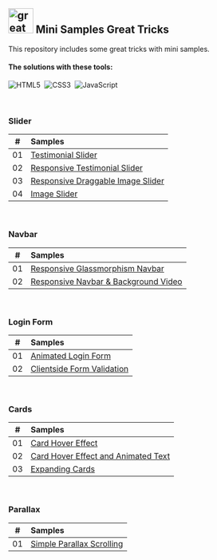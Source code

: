 ## <img src="https://user-images.githubusercontent.com/13468728/233831804-0f5c7ee5-d654-4c13-9c77-a5bd6dc4fe74.jpg" title="great tricks" alt="great tricks" width="50" height="50"/> Mini Samples Great Tricks

This repository includes some great tricks with mini samples.

#### The solutions with these tools:

![HTML5](https://img.shields.io/badge/-HTML5-E34F26?style=for-the-badge&logo=html5&logoColor=white)&nbsp;
![CSS3](https://img.shields.io/badge/-CSS3-1572B6?style=for-the-badge&logo=css3)&nbsp;
![JavaScript](https://img.shields.io/badge/Javascript-F7DF1E.svg?style=for-the-badge&logo=javascript&logoColor=black)&nbsp;

<!--
![TailwindCSS](https://img.shields.io/badge/-Tailwind_CSS-38B2AC?style=for-the-badge&logo=tailwind-css&logoColor=white)&nbsp;
![React](https://img.shields.io/badge/-React-%23404d59?style=for-the-badge&logo=react)&nbsp;
![Sass](https://img.shields.io/badge/-Sass-CC6699?style=for-the-badge&logo=sass&logoColor=white)&nbsp;
-->

<br>

### Slider
|  #  | Samples                                                                                             | 
| :-: | :---------------------------------------------------------------------------------------------------- | 
| 01  | [Testimonial Slider](https://github.com/ecemgo/mini-samples-great-tricks/tree/main/testimonial-slider-v1)   |
| 02  | [Responsive Testimonial Slider](https://github.com/ecemgo/mini-samples-great-tricks/tree/main/responsive-testimonial-slider)   |
| 03  | [Responsive Draggable Image Slider](https://github.com/ecemgo/mini-samples-great-tricks/tree/main/draggable-image-slider)   |
| 04  | [Image Slider](https://github.com/ecemgo/mini-samples-great-tricks/tree/main/image-slider)   |

<br>

### Navbar
|  #  | Samples                                                                                             | 
| :-: | :---------------------------------------------------------------------------------------------------- | 
| 01  | [Responsive Glassmorphism Navbar](https://github.com/ecemgo/mini-samples-great-tricks/tree/main/responsive-glassmorphism-navbar)   |
| 02  | [Responsive Navbar & Background Video](https://github.com/ecemgo/mini-samples-great-tricks/tree/main/responsive-navbar-background-video)            |

<br>

### Login Form
|  #  | Samples                                                                                              | 
| :-: | :---------------------------------------------------------------------------------------------------- | 
| 01  | [Animated Login Form](https://github.com/ecemgo/mini-samples-great-tricks/tree/main/animated-login-form)   |
| 02  | [Clientside Form Validation](https://github.com/ecemgo/mini-samples-great-tricks/tree/main/clientside-form-validation)   |

<br>

### Cards
|  #  | Samples                                                                                              | 
| :-: | :---------------------------------------------------------------------------------------------------- | 
| 01  | [Card Hover Effect](https://github.com/ecemgo/mini-samples-great-tricks/tree/main/card-hover-effect)   |
| 02  | [Card Hover Effect and Animated Text](https://github.com/ecemgo/mini-samples-great-tricks/tree/main/card-hover-effect-animated-text)   |
| 03  | [Expanding Cards](https://github.com/ecemgo/mini-samples-great-tricks/tree/main/expanding-cards-harry-potter)   |

<br>

### Parallax
|  #  | Samples                                                                                             | 
| :-: | :---------------------------------------------------------------------------------------------------- | 
| 01  | [Simple Parallax Scrolling](https://github.com/ecemgo/mini-samples-great-tricks/tree/main/simple-parallax-scrolling)   |
